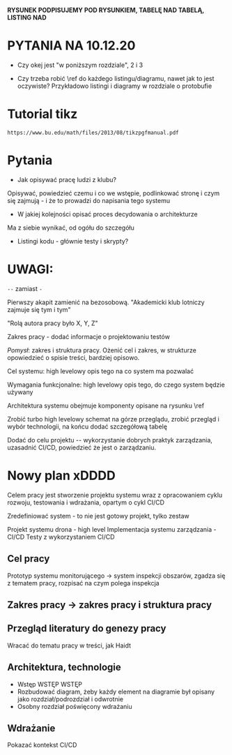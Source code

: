**RYSUNEK PODPISUJEMY POD RYSUNKIEM, TABELĘ NAD TABELĄ, LISTING NAD**

# PYTANIA NA 10.12.20

- Czy okej jest "w poniższym rozdziale", 2 i 3

- Czy trzeba robić \ref do każdego listingu/diagramu, nawet jak to jest oczywiste?
    Przykładowo listingi i diagramy w rozdziale o protobufie



# Tutorial tikz

`https://www.bu.edu/math/files/2013/08/tikzpgfmanual.pdf`

# Pytania

- Jak opisywać pracę ludzi z klubu?

Opisywać, powiedzieć czemu i co we wstępie, podlinkować stronę
i czym się zajmują - i że to prowadzi do napisania tego systemu

- W jakiej kolejności opisać proces decydowania o architekturze

Ma z siebie wynikać, od ogółu do szczegółu

- Listingi kodu - głównie testy i skrypty?

# UWAGI:

`--` zamiast `-`

Pierwszy akapit zamienić na bezosobową.
"Akademicki klub lotniczy zajmuje się tym i tym"

"Rolą autora pracy było X, Y, Z"

Zakres pracy - dodać informacje o projektowaniu testów

*Pomysł*: zakres i struktura pracy. Ożenić cel i zakres, w strukturze opowiedzieć
o spisie treści, bardziej opisowo.

Cel systemu: high levelowy opis tego na co system ma pozwalać

Wymagania funkcjonalne: high levelowy opis tego, do czego system będzie używany


Architektura systemu obejmuje komponenty opisane na rysunku \ref

Zrobić turbo high levelowy schemat na górze przeglądu, zrobić przegląd i wybór 
technologii, na końcu dodać szczegółową tabelę

Dodać do celu projektu -- wykorzystanie dobrych praktyk zarządzania, uzasadnić
CI/CD, powiedzieć że jest o zarządzaniu.

# Nowy plan xDDDD

Celem pracy jest stworzenie projektu systemu wraz z opracowaniem cyklu rozwoju, testowania
i wdrażania, opartym o cykl CI/CD

Zredefiniować system - to nie jest gotowy projekt, tylko zestaw 

Projekt systemu drona - high level
Implementacja systemu zarządzania - CI/CD
Testy z wykorzystaniem CI/CD


## Cel pracy

Prototyp systemu monitorującego -> system inspekcji obszarów, zgadza się z
tematem pracy, rozpisać na czym polega inspekcja

## Zakres pracy -> zakres pracy i struktura pracy

## Przegląd literatury do genezy pracy

Wracać do tematu pracy w treści, jak Haidt

## Architektura, technologie

- Wstęp WSTĘP WSTĘP
- Rozbudować diagram, żeby każdy element na diagramie był opisany jako rozdział/podrozdział i odwrotnie
- Osobny rozdział poświęcony wdrażaniu

## Wdrażanie

Pokazać kontekst CI/CD

